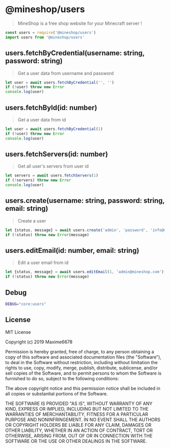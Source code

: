 # @mineshop/users

> MineShop is a free shop website for your Minecraft server !

```js
const users = require('@mineshop/users')
import users from '@mineshop/users'
```

## users.fetchByCredential(username: string, password: string)
> Get a user data from username and password

```js
let user = await users.fetchByCredential('', '')
if (!user) throw new Error
console.log(user)
```

## users.fetchById(id: number)
> Get a user data from id

```js
let user = await users.fetchByCredential(1)
if (!user) throw new Error
console.log(user)
```

## users.fetchServers(id: number)
> Get all user's servers from user id

```js
let servers = await users.fetchServers(1)
if (!servers) throw new Error
console.log(user)
```

## users.create(username: string, password: string, email: string)
> Create a user

```js
let {status, message} = await users.create('admin', 'password', 'info@mineshop.com')
if (!status) throw new Error(message)
```

## users.editEmail(id: number, email: string)
> Edit a user email from id

```js
let {status, message} = await users.editEmail(1, 'admin@mineshop.com')
if (!status) throw new Error(message)
```

## Debug

```sh
DEBUG="core:users"
```

## License

MIT License

Copyright (c) 2019 Maxime6678

Permission is hereby granted, free of charge, to any person obtaining a copy
of this software and associated documentation files (the "Software"), to deal
in the Software without restriction, including without limitation the rights
to use, copy, modify, merge, publish, distribute, sublicense, and/or sell
copies of the Software, and to permit persons to whom the Software is
furnished to do so, subject to the following conditions:

The above copyright notice and this permission notice shall be included in all
copies or substantial portions of the Software.

THE SOFTWARE IS PROVIDED "AS IS", WITHOUT WARRANTY OF ANY KIND, EXPRESS OR
IMPLIED, INCLUDING BUT NOT LIMITED TO THE WARRANTIES OF MERCHANTABILITY,
FITNESS FOR A PARTICULAR PURPOSE AND NONINFRINGEMENT. IN NO EVENT SHALL THE
AUTHORS OR COPYRIGHT HOLDERS BE LIABLE FOR ANY CLAIM, DAMAGES OR OTHER
LIABILITY, WHETHER IN AN ACTION OF CONTRACT, TORT OR OTHERWISE, ARISING FROM,
OUT OF OR IN CONNECTION WITH THE SOFTWARE OR THE USE OR OTHER DEALINGS IN THE
SOFTWARE.
